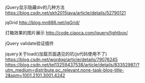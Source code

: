 jQuery显示隐藏div的几种方法
						https://blog.csdn.net/skh2015java/article/details/52790121
	
jqGrid
						http://blog.mn886.net/jqGrid/

灯箱效果的图片展示
						http://code.ciaoca.com/jquery/lightbox/

jQuery validate验证插件

jquery关于load()加载页面遇见的坑(js代码使用不了)
	https://blog.csdn.net/wordgg/article/details/79076245
	https://blog.csdn.net/tel13259437538/article/details/83352987/?utm_medium=distribute.pc_relevant.none-task-blog-title-2&spm=1001.2101.3001.4242
